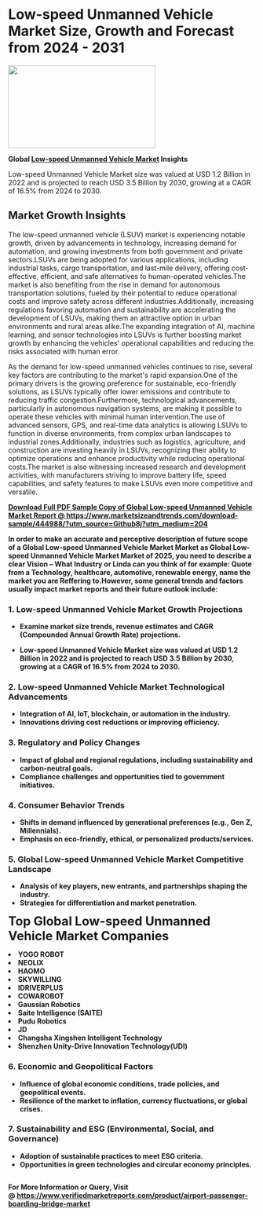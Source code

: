 <H1>Low-speed Unmanned Vehicle Market Size, Growth and Forecast from 2024 - 2031</H1><img class="aligncenter size-medium wp-image-584254" src="https://thirdeyenews.in/wp-content/uploads/2024/09/Global-Market-Research-300x168.jpeg" alt="" width="300" height="168" /><p><strong>Global&nbsp;<a href="https://www.marketsizeandtrends.com/download-sample/444988/?utm_source=Github8j?utm_medium=204">Low-speed Unmanned Vehicle Market</a> Insights</strong></p><p>Low-speed Unmanned Vehicle Market size was valued at USD 1.2 Billion in 2022 and is projected to reach USD 3.5 Billion by 2030, growing at a CAGR of 16.5% from 2024 to 2030.</p><p><h2>Market Growth Insights</h2> <p>The low-speed unmanned vehicle (LSUV) market is experiencing notable growth, driven by advancements in technology, increasing demand for automation, and growing investments from both government and private sectors.LSUVs are being adopted for various applications, including industrial tasks, cargo transportation, and last-mile delivery, offering cost-effective, efficient, and safe alternatives to human-operated vehicles.The market is also benefiting from the rise in demand for autonomous transportation solutions, fueled by their potential to reduce operational costs and improve safety across different industries.Additionally, increasing regulations favoring automation and sustainability are accelerating the development of LSUVs, making them an attractive option in urban environments and rural areas alike.The expanding integration of AI, machine learning, and sensor technologies into LSUVs is further boosting market growth by enhancing the vehicles' operational capabilities and reducing the risks associated with human error.</p> <p><strong><a href="#"></a></strong></p> <p>As the demand for low-speed unmanned vehicles continues to rise, several key factors are contributing to the market's rapid expansion.One of the primary drivers is the growing preference for sustainable, eco-friendly solutions, as LSUVs typically offer lower emissions and contribute to reducing traffic congestion.Furthermore, technological advancements, particularly in autonomous navigation systems, are making it possible to operate these vehicles with minimal human intervention.The use of advanced sensors, GPS, and real-time data analytics is allowing LSUVs to function in diverse environments, from complex urban landscapes to industrial zones.Additionally, industries such as logistics, agriculture, and construction are investing heavily in LSUVs, recognizing their ability to optimize operations and enhance productivity while reducing operational costs.The market is also witnessing increased research and development activities, with manufacturers striving to improve battery life, speed capabilities, and safety features to make LSUVs even more competitive and versatile.</p> <p><strong><a href="#"></p><p><span class=""><strong>Download Full PDF Sample Copy of Global Low-speed Unmanned Vehicle Market Report</strong> @ <a href="https://www.marketsizeandtrends.com/download-sample/444988/?utm_source=Github8j?utm_medium=204" target="_blank">https://www.marketsizeandtrends.com/download-sample/444988/?utm_source=Github8j?utm_medium=204</a></span></p><p>In order to make an accurate and perceptive description of future scope of a Global&nbsp;Low-speed Unmanned Vehicle Market Market as Global&nbsp;Low-speed Unmanned Vehicle Market Market of 2025, you need to describe a clear Vision &ndash; What Industry or Linda can you think of for example: Quote from a Technology, healthcare, automotive, renewable energy, name the market you are Reffering to.However, some general trends and factors usually impact market reports and their future outlook include:</p><h3>1.&nbsp;<strong>Low-speed Unmanned Vehicle Market Growth Projections</strong></h3><ul><li>Examine market size trends, revenue estimates and CAGR (Compounded Annual Growth Rate) projections.</li><li><p>Low-speed Unmanned Vehicle Market size was valued at USD 1.2 Billion in 2022 and is projected to reach USD 3.5 Billion by 2030, growing at a CAGR of 16.5% from 2024 to 2030.</p></li></ul><h3>2.&nbsp;<strong>Low-speed Unmanned Vehicle Market Technological Advancements</strong></h3><ul><li>Integration of AI, IoT, blockchain, or automation in the industry.</li><li>Innovations driving cost reductions or improving efficiency.</li></ul><h3>3.&nbsp;<strong>Regulatory and Policy Changes</strong></h3><ul><li>Impact of global and regional regulations, including sustainability and carbon-neutral goals.</li><li>Compliance challenges and opportunities tied to government initiatives.</li></ul><h3>4.&nbsp;<strong>Consumer Behavior Trends</strong></h3><ul><li>Shifts in demand influenced by generational preferences (e.g., Gen Z, Millennials).</li><li>Emphasis on eco-friendly, ethical, or personalized products/services.</li></ul><h3>5.&nbsp;<strong>Global Low-speed Unmanned Vehicle Market Competitive Landscape</strong></h3><ul><li>Analysis of key players, new entrants, and partnerships shaping the industry.</li><li>Strategies for differentiation and market penetration.</li></ul><p data-pm-slice="1 1 []"><span style="color: inherit; font-family: inherit; font-size: 25px;">Top Global Low-speed Unmanned Vehicle Market Companies</span></p><div class="" data-test-id=""><p><li>YOGO ROBOT</li><li> NEOLIX</li><li> HAOMO</li><li> SKYWILLING</li><li> IDRIVERPLUS</li><li> COWAROBOT</li><li> Gaussian Robotics</li><li> Saite Intelligence (SAITE)</li><li> Pudu Robotics</li><li> JD</li><li> Changsha Xingshen Intelligent Technology</li><li> Shenzhen Unity-Drive Innovation Technology(UDI)</li></p></div><h3>6.&nbsp;<strong>Economic and Geopolitical Factors</strong></h3><ul><li>Influence of global economic conditions, trade policies, and geopolitical events.</li><li>Resilience of the market to inflation, currency fluctuations, or global crises.</li></ul><h3>7.&nbsp;<strong>Sustainability and ESG (Environmental, Social, and Governance)</strong></h3><ul><li>Adoption of sustainable practices to meet ESG criteria.</li><li>Opportunities in green technologies and circular economy principles.</li></ul><h2><strong style="font-size: 14px;">For More Information or Query, Visit @&nbsp;</strong><a style="background-color: #ffffff; font-size: 14px;" href="https://www.marketsizeandtrends.com/report/low-speed-unmanned-vehicle-market/" target="_blank">https://www.verifiedmarketreports.com/product/airport-passenger-boarding-bridge-market</a></h2>